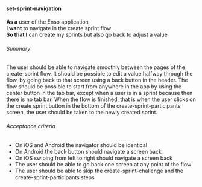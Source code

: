 #### set-sprint-navigation
**As a** user of the Enso application <br />
**I want** to navigate in the create sprint flow <br />
**So that I** can create my sprints but also go back to adjust a value

###### Summary
The user should be able to navigate smoothly between the pages of the create-sprint flow. It should be possible to edit a value halfway through the flow, by going back to that screen using a back button in the header. The flow should be possible to start from anywhere in the app by using the center button in the tab bar, except when a user is in a sprint because then there is no tab bar. When the flow is finished, that is when the user clicks on the create sprint button in the bottom of the create-sprint-participants screen, the user should be taken to the newly created sprint.

###### Acceptance criteria
- On iOS and Android the navigator should be identical
- On Android the back button should navigate a screen back
- On iOS swiping from left to right should navigate a screen back
- The user should be able to go back one screen at any point of the flow
- The user should be able to skip the create-sprint-challenge and the create-sprint-participants steps
